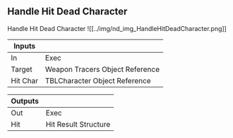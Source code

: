 ## Handle Hit Dead Character
Handle Hit Dead Character
![[../img/nd_img_HandleHitDeadCharacter.png]]

|Inputs||
|--|--|
| In | Exec |
| Target | Weapon Tracers Object Reference |
| Hit Char | TBLCharacter Object Reference |

|Outputs||
|--|--|
| Out | Exec |
| Hit | Hit Result Structure |
